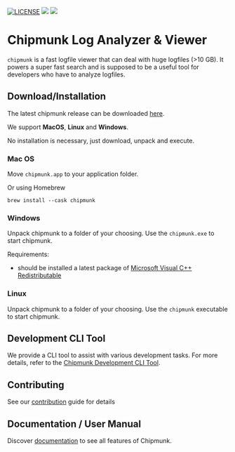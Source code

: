 [![LICENSE](https://img.shields.io/badge/License-Apache_2.0-blue.svg)](LICENSE.txt)
[![](https://github.com/esrlabs/chipmunk/actions/workflows/release_next.yml/badge.svg)](https://github.com/esrlabs/chipmunk/actions/workflows/release_next.yml)
[![](https://github.com/esrlabs/chipmunk/actions/workflows/lint_master.yml/badge.svg)](https://github.com/esrlabs/chipmunk/actions/workflows/lint_master.yml)

# Chipmunk Log Analyzer & Viewer

`chipmunk` is a fast logfile viewer that can deal with huge logfiles (>10 GB). It powers a super
fast search and is supposed to be a useful tool for developers who have to analyze logfiles.

## Download/Installation

The latest chipmunk release can be downloaded [here](https://github.com/esrlabs/chipmunk/releases).

We support **MacOS**, **Linux** and **Windows**.

No installation is necessary, just download, unpack and execute.

### Mac OS

Move `chipmunk.app` to your application folder.

Or using Homebrew
```
brew install --cask chipmunk
```

### Windows

Unpack chipmunk to a folder of your choosing. Use the `chipmunk.exe` to start chipmunk.

Requirements:
- should be installed a latest package of [Microsoft Visual C++ Redistributable](https://learn.microsoft.com/en-us/cpp/windows/latest-supported-vc-redist?view=msvc-170)


### Linux

Unpack chipmunk to a folder of your choosing. Use the `chipmunk` executable to start chipmunk.

## Development CLI Tool

We provide a CLI tool to assist with various development tasks. For more details, refer to the [Chipmunk Development CLI Tool](cli/development/README.md).

## Contributing
See our [contribution](contribution.md) guide for details

## Documentation / User Manual
Discover [documentation](application/client/src/assets/documentation/about.md) to see all features of Chipmunk.
